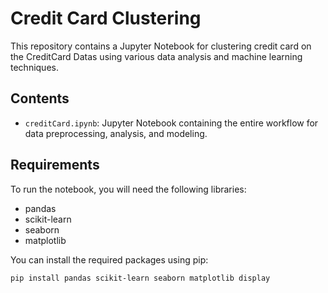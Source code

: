 # Credit Card Clustering

This repository contains a Jupyter Notebook for clustering credit card on the CreditCard Datas using various data analysis and machine learning techniques.

## Contents

- `creditCard.ipynb`: Jupyter Notebook containing the entire workflow for data preprocessing, analysis, and modeling.

## Requirements

To run the notebook, you will need the following libraries:

- pandas
- scikit-learn
- seaborn
- matplotlib

You can install the required packages using pip:

```bash
pip install pandas scikit-learn seaborn matplotlib display
```
